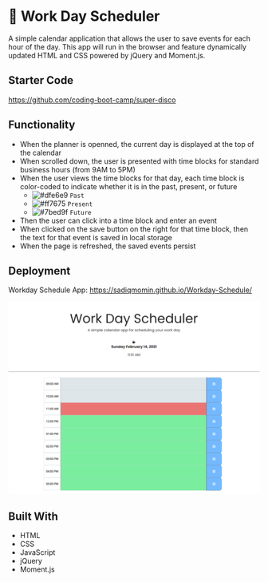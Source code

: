 # 📆 Work Day Scheduler

A simple calendar application that allows the user to save events for each hour of the day. This app will run in the browser and feature dynamically updated HTML and CSS powered by jQuery and Moment.js.

## Starter Code
https://github.com/coding-boot-camp/super-disco


## Functionality
* When the planner is openned, the current day is displayed at the top of the calendar
* When scrolled down, the user is presented with time blocks for standard business hours (from 9AM to 5PM)
* When the user views the time blocks for that day, each time block is color-coded to indicate whether it is in the past, present, or future
  * ![#dfe6e9](https://via.placeholder.com/15/dfe6e9/000000?text=+) `Past` 
  * ![#ff7675](https://via.placeholder.com/15/ff7675/000000?text=+) `Present`
  * ![#7bed9f](https://via.placeholder.com/15/7bed9f/000000?text=+) `Future` 
* Then the user can click into a time block and enter an event
* When clicked on the save button on the right for that time block, then the text for that event is saved in local storage
* When the page is refreshed, the saved events persist


## Deployment
Workday Schedule App: https://sadiqmomin.github.io/Workday-Schedule/

![day planner demo](./Assets/05-third-party-apis-homework-demo.png)

## Built With

  * HTML
  * CSS
  * JavaScript
  * jQuery
  * Moment.js